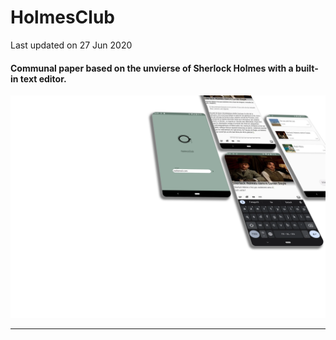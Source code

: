 <p><h1 align="left">HolmesClub</h1></p>
Last updated on 27 Jun 2020

<h4>Communal paper based on the unvierse of Sherlock Holmes with a built-in text editor.</h4>

![My Image](screenshots/screen1.webp)
___
